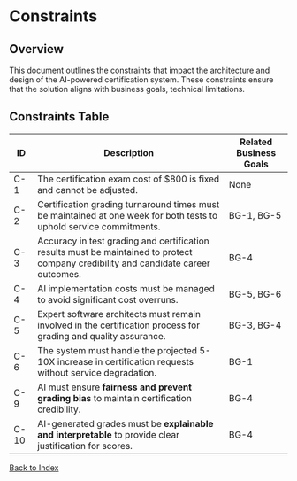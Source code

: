# Constraints

## Overview
This document outlines the constraints that impact the architecture and design of the AI-powered certification system. These constraints ensure that the solution aligns with business goals, technical limitations.

## Constraints Table

| ID  | Description |Related Business Goals |
|-----|------------|-----------------------|
| C-1 | The certification exam cost of $800 is fixed and cannot be adjusted. | None |
| C-2 | Certification grading turnaround times must be maintained at one week for both tests to uphold service commitments. | BG-1, BG-5 |
| C-3 | Accuracy in test grading and certification results must be maintained to protect company credibility and candidate career outcomes. | BG-4 |
| C-4 | AI implementation costs must be managed to avoid significant cost overruns. | BG-5, BG-6 |
| C-5 | Expert software architects must remain involved in the certification process for grading and quality assurance. | BG-3, BG-4 |
| C-6 | The system must handle the projected 5-10X increase in certification requests without service degradation. | BG-1 |
| C-9 | AI must ensure **fairness and prevent grading bias** to maintain certification credibility. | BG-4 |
| C-10 | AI-generated grades must be **explainable and interpretable** to provide clear justification for scores. | BG-4 |

[Back to Index](README.md)
